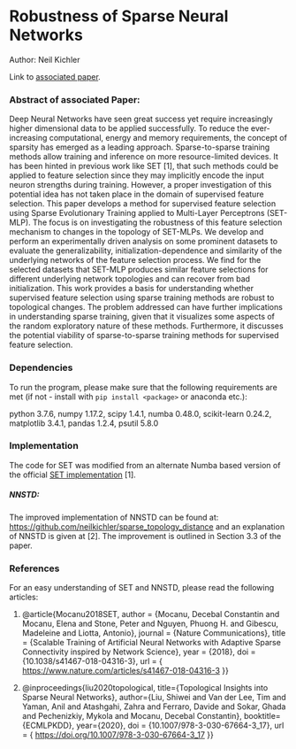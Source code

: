 # Robustness of Sparse Neural Networks
Author: Neil Kichler

Link to [associated paper](http://essay.utwente.nl/86886/1/Kichler_BA_EEMCS.pdf).

###  Abstract of associated Paper:
Deep Neural Networks have seen great success yet require increasingly higher dimensional data to be applied successfully.
To reduce the ever-increasing computational, energy and memory requirements, the concept of sparsity has emerged as a leading approach.
Sparse-to-sparse training methods allow training and inference on more resource-limited devices.
It has been hinted in previous work like SET [1], that such methods could be applied to feature selection since they may implicitly encode the input neuron strengths during training. However, a proper investigation of this potential idea has not taken place in the domain of supervised feature selection.
This paper develops a method for supervised feature selection using Sparse Evolutionary Training applied to Multi-Layer Perceptrons (SET-MLP).
The focus is on investigating the robustness of this feature selection mechanism to changes in the topology of SET-MLPs.
We develop and perform an experimentally driven analysis on
some prominent datasets to evaluate the generalizability, initialization-dependence and similarity of the underlying networks of the feature selection process. We find for the selected datasets that SET-MLP produces similar feature selections for different underlying network topologies and can recover from bad initialization.
This work provides a basis for understanding whether supervised feature selection using sparse training methods are robust to topological changes.
The problem addressed can have further implications in understanding sparse training, given that it visualizes some aspects of the random exploratory nature of these methods.
Furthermore, it discusses the potential viability of sparse-to-sparse training methods for supervised feature selection.

### Dependencies
To run the program, please make sure that the following requirements are met
(if not - install with ```pip install <package>``` or anaconda etc.):

python 3.7.6, numpy 1.17.2, scipy 1.4.1, numba 0.48.0, scikit-learn 0.24.2,
matplotlib 3.4.1, pandas 1.2.4, psutil 5.8.0

### Implementation
The code for SET was modified from an alternate Numba based version of the official [SET implementation](https://github.com/SelimaC/Tutorial-SCADS-Summer-School-2020-Scalable-Deep-Learning) [1].

#####  NNSTD:
The improved implementation of NNSTD can be found at: https://github.com/neilkichler/sparse_topology_distance and an explanation of NNSTD is given at [2]. The improvement is outlined in Section 3.3 of the paper.

### References

For an easy understanding of SET and NNSTD, please read the following articles:

1. @article{Mocanu2018SET,
  author =        {Mocanu, Decebal Constantin and Mocanu, Elena and Stone, Peter and Nguyen, Phuong H. and Gibescu, Madeleine and Liotta, Antonio},
  journal =       {Nature Communications},
  title =         {Scalable Training of Artificial Neural Networks with Adaptive Sparse Connectivity inspired by Network Science},
  year =          {2018},
  doi =           {10.1038/s41467-018-04316-3},
  url =           { https://www.nature.com/articles/s41467-018-04316-3 }}


2.  @inproceedings{liu2020topological,
  title={Topological Insights into Sparse Neural Networks},
  author={Liu, Shiwei and Van der Lee, Tim and Yaman, Anil and Atashgahi, Zahra and Ferraro, Davide and Sokar, Ghada and Pechenizkiy, Mykola and Mocanu, Decebal Constantin},
  booktitle={ECMLPKDD},
  year={2020},
  doi = {10.1007/978-3-030-67664-3_17},
  url = { https://doi.org/10.1007/978-3-030-67664-3_17 }}
